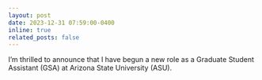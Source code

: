 ```yaml
---
layout: post
date: 2023-12-31 07:59:00-0400
inline: true
related_posts: false
---
```

I’m thrilled to announce that I have begun a new role as a Graduate Student Assistant (GSA) at Arizona State University (ASU).
